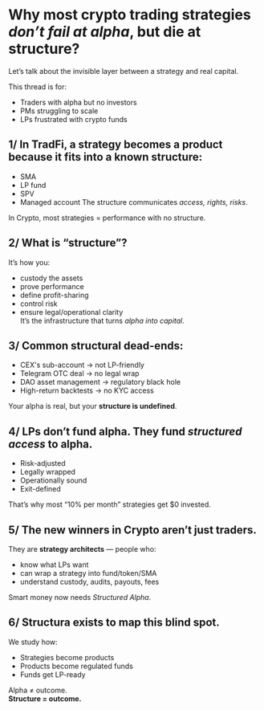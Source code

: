 # Why most crypto trading strategies *don’t fail at alpha*, but die at structure?

Let’s talk about the invisible layer between a strategy and real capital.

This thread is for:
- Traders with alpha but no investors
- PMs struggling to scale
- LPs frustrated with crypto funds


## 1/ In TradFi, a strategy becomes a product because it fits into a **known structure**:
- SMA
- LP fund
- SPV
- Managed account
The structure communicates *access, rights, risks*.

In Crypto, most strategies = performance with no structure.

## 2/ What is “structure”?

It’s how you:
- custody the assets  
- prove performance  
- define profit-sharing  
- control risk  
- ensure legal/operational clarity  
It’s the infrastructure that turns *alpha into capital*.

## 3/ Common structural dead-ends:

- CEX's sub-account → not LP-friendly  
- Telegram OTC deal → no legal wrap  
- DAO asset management → regulatory black hole  
- High-return backtests → no KYC access

Your alpha is real, but your **structure is undefined**.

## 4/ LPs don’t fund alpha. They fund *structured access* to alpha.

- Risk-adjusted  
- Legally wrapped  
- Operationally sound  
- Exit-defined  

That’s why most “10% per month” strategies get $0 invested.

## 5/ The new winners in Crypto aren’t just traders.

They are **strategy architects** — people who:
- know what LPs want  
- can wrap a strategy into fund/token/SMA  
- understand custody, audits, payouts, fees

Smart money now needs *Structured Alpha*.

## 6/ Structura exists to map this blind spot.

We study how:
- Strategies become products  
- Products become regulated funds  
- Funds get LP-ready

Alpha ≠ outcome.  
**Structure = outcome.**
